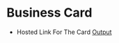 # Business Card

- Hosted Link For The Card [Output](https://abhaypartap12.github.io/business_card/)
